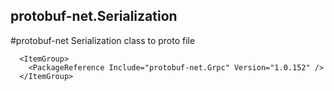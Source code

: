 ## protobuf-net.Serialization
#protobuf-net Serialization class to proto file

```
  <ItemGroup> 
    <PackageReference Include="protobuf-net.Grpc" Version="1.0.152" />
  </ItemGroup>
  ```
